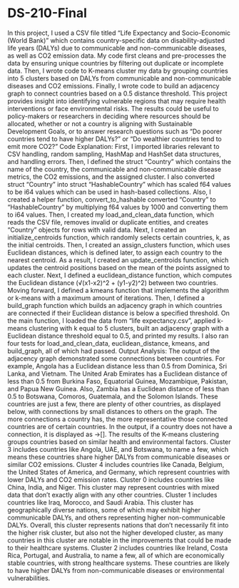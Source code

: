 # DS-210-Final
In this project, I used a CSV file titled “Life Expectancy and Socio-Economic (World Bank)” which contains country-specific data on disability-adjusted life years (DALYs) due to communicable and non-communicable diseases, as well as CO2 emission data. My code first cleans and pre-processes the data by ensuring unique countries by filtering out duplicate or incomplete data. Then, I wrote code to K-means cluster my data by grouping countries into 5 clusters based on DALYs from communicable and non-communicable diseases and CO2 emissions. Finally, I wrote code to build an adjacency graph to connect countries based on a 0.5 distance threshold. This project provides insight into identifying vulnerable regions that may require health interventions or face environmental risks. The results could be useful to policy-makers or researchers in deciding where resources should be allocated, whether or not a country is aligning with Sustainable Development Goals, or to answer research questions such as “Do poorer countries tend to have higher DALYs?” or “Do wealthier countries tend to emit more CO2?”
Code Explanation: 
	First, I imported libraries relevant to CSV handling, random sampling, HashMap and HashSet data structures, and handling errors. Then, I defined the struct “Country” which contains the name of the country, the communicable and non-communicable disease metrics, the CO2 emissions, and the assigned cluster. I also converted struct “Country” into struct “HashableCountry” which has scaled f64 values to be i64 values which can be used in hash-based collections. Also, I created a helper function, convert_to_hashable converted “Country” to “HashableCountry” by multiplying f64 values by 1000 and converting them to i64 values. Then, I created my load_and_clean_data function, which reads the CSV file, removes invalid or duplicate entities, and creates “Country” objects for rows with valid data. Next, I created an initialize_centroids function, which randomly selects certain countries, k, as the initial centroids. Then, I created an assign_clusters function, which uses Euclidean distances, which is defined later, to assign each country to the nearest centroid. As a result, I created an update_centroids function, which updates the centroid positions based on the mean of the points assigned to each cluster. Next, I defined a euclidean_distance function, which computes the Euclidean distance (√(x1-x2)^2 + (y1-y2)^2) between two countries. Moving forward, I defined a kmeans function that implements the algorithm or k-means with a maximum amount of iterations. Then, I defined a build_graph function which builds an adjacency graph in which countries are connected if their Euclidean distance is below a specified threshold. On the main function, I loaded the data from “life expectancy.csv”, applied k-means clustering with k equal to 5 clusters, built an adjacency graph with a Euclidean distance threshold equal to 0.5, and printed my results. I also ran four tests for load_and_clean_data, euclidean_distance, kmeans, and build_graph, all of which had passed.
Output Analysis:
The output of the adjacency graph demonstrated some connections between countries. For example, Angola has a Euclidean distance less than 0.5 from Dominica, Sri Lanka, and Vietnam. The United Arab Emirates has a Euclidean distance of less than 0.5 from Burkina Faso, Equatorial Guinea, Mozambique, Pakistan, and Papua New Guinea. Also, Zambia has a Euclidean distance of less than 0.5 to Botswana, Comoros, Guatemala, and the Solomon Islands. These countries are just a few, there are plenty of other countries, as displayed below, with connections by small distances to others on the graph. The more connections a country has, the more representative those connected countries are of certain countries. In the output, if a country does not have a connection, it is displayed as ->[]. The results of the K-means clustering groups countries based on similar health and environmental factors. Cluster 3 includes countries like Angola, UAE, and Botswana, to name a few, which means these countries share higher DALYs from communicable diseases or similar CO2 emissions. Cluster 4 includes countries like Canada, Belgium, the United States of America, and Germany, which represent countries with lower DALYs and CO2 emission rates. Cluster 0 includes countries like China, India, and Niger. This cluster may represent countries with mixed data that don’t exactly align with any other countries. Cluster 1 includes countries like Iraq, Morocco, and Saudi Arabia. This cluster has geographically diverse nations, some of which may exhibit higher communicable DALYs, and others representing higher non-communicable DALYs. Overall, this cluster represents nations that don’t necessarily fit into the higher risk cluster, but also not the higher developed cluster, as many countries in this cluster are notable in the improvements that could be made to their healthcare systems. Cluster 2 includes countries like Ireland, Costa Rica, Portugal, and Australia, to name a few, all of which are economically stable countries, with strong healthcare systems. These countries are likely to have higher DALYs from non-communicable diseases or environmental vulnerabilities.
